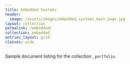 ```yaml
---
title: Embedded Systems
header:
  image: /assets/images/embedded_systems_main_page.jpg
layout: collection
permalink: /embedded/
collection: embedded
entries_layout: grid
classes: wide
---
```


Sample document listing for the collection `_portfolio`.
